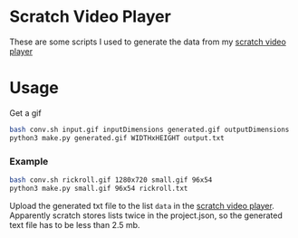 # Scratch Video Player

These are some scripts I used to generate the data from my [scratch video player](https://scratch.mit.edu/projects/602626065/)


# Usage
Get a gif
```bash
bash conv.sh input.gif inputDimensions generated.gif outputDimensions
python3 make.py generated.gif WIDTHxHEIGHT output.txt

```
### Example

```bash
bash conv.sh rickroll.gif 1280x720 small.gif 96x54
python3 make.py small.gif 96x54 rickroll.txt

```

Upload the generated txt file to the list `data` in the [scratch video player](https://scratch.mit.edu/projects/602626065/). Apparently scratch stores lists twice in the project.json, so the generated text file has to be less than 2.5 mb.